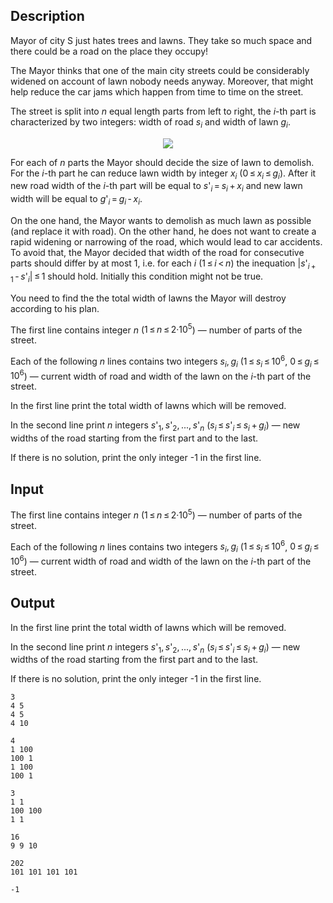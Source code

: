 ## Description

<div><p>Mayor of city S just hates trees and lawns. They take so much space and there could be a road on the place they occupy!</p><p>The Mayor thinks that one of the main city streets could be considerably widened on account of lawn nobody needs anyway. Moreover, that might help reduce the car jams which happen from time to time on the street.</p><p>The street is split into <span class="tex-span"><i>n</i></span> equal length parts from left to right, the <span class="tex-span"><i>i</i></span>-th part is characterized by two integers: width of road <span class="tex-span"><i>s</i><sub class="lower-index"><i>i</i></sub></span> and width of lawn <span class="tex-span"><i>g</i><sub class="lower-index"><i>i</i></sub></span>.</p><center> <img class="tex-graphics" src="file://Ls9AJSDW.png" style="max-width: 100.0%;max-height: 100.0%;"> </center><p>For each of <span class="tex-span"><i>n</i></span> parts the Mayor should decide the size of lawn to demolish. For the <span class="tex-span"><i>i</i></span>-th part he can reduce lawn width by integer <span class="tex-span"><i>x</i><sub class="lower-index"><i>i</i></sub></span> (<span class="tex-span">0 ≤ <i>x</i><sub class="lower-index"><i>i</i></sub> ≤ <i>g</i><sub class="lower-index"><i>i</i></sub></span>). After it new road width of the <span class="tex-span"><i>i</i></span>-th part will be equal to <span class="tex-span"><i>s</i>'<sub class="lower-index"><i>i</i></sub> = <i>s</i><sub class="lower-index"><i>i</i></sub> + <i>x</i><sub class="lower-index"><i>i</i></sub></span> and new lawn width will be equal to <span class="tex-span"><i>g</i>'<sub class="lower-index"><i>i</i></sub> = <i>g</i><sub class="lower-index"><i>i</i></sub> - <i>x</i><sub class="lower-index"><i>i</i></sub></span>.</p><p>On the one hand, the Mayor wants to demolish as much lawn as possible (and replace it with road). On the other hand, he does not want to create a rapid widening or narrowing of the road, which would lead to car accidents. To avoid that, the Mayor decided that width of the road for consecutive parts should differ by at most <span class="tex-span">1</span>, i.e. for each <span class="tex-span"><i>i</i></span> (<span class="tex-span">1 ≤ <i>i</i> &lt; <i>n</i></span>) the inequation <span class="tex-span">|<i>s</i>'<sub class="lower-index"><i>i</i> + 1</sub> - <i>s</i>'<sub class="lower-index"><i>i</i></sub>| ≤ 1</span> should hold. Initially this condition might not be true.</p><p>You need to find the the total width of lawns the Mayor will destroy according to his plan.</p></div><div class="input-specification"><p>The first line contains integer <span class="tex-span"><i>n</i></span> (<span class="tex-span">1 ≤ <i>n</i> ≤ 2·10<sup class="upper-index">5</sup></span>) — number of parts of the street.</p><p>Each of the following <span class="tex-span"><i>n</i></span> lines contains two integers <span class="tex-span"><i>s</i><sub class="lower-index"><i>i</i></sub>, <i>g</i><sub class="lower-index"><i>i</i></sub></span> (<span class="tex-span">1 ≤ <i>s</i><sub class="lower-index"><i>i</i></sub> ≤ 10<sup class="upper-index">6</sup></span>, <span class="tex-span">0 ≤ <i>g</i><sub class="lower-index"><i>i</i></sub> ≤ 10<sup class="upper-index">6</sup></span>) — current width of road and width of the lawn on the <span class="tex-span"><i>i</i></span>-th part of the street.</p></div><div class="output-specification"><p>In the first line print the total width of lawns which will be removed.</p><p>In the second line print <span class="tex-span"><i>n</i></span> integers <span class="tex-span"><i>s</i>'<sub class="lower-index">1</sub>, <i>s</i>'<sub class="lower-index">2</sub>, ..., <i>s</i>'<sub class="lower-index"><i>n</i></sub></span> (<span class="tex-span"><i>s</i><sub class="lower-index"><i>i</i></sub> ≤ <i>s</i>'<sub class="lower-index"><i>i</i></sub> ≤ <i>s</i><sub class="lower-index"><i>i</i></sub> + <i>g</i><sub class="lower-index"><i>i</i></sub></span>) — new widths of the road starting from the first part and to the last.</p><p>If there is no solution, print the only integer <span class="tex-font-style-tt">-1</span> in the first line.</p></div>

## Input

<p>The first line contains integer <span class="tex-span"><i>n</i></span> (<span class="tex-span">1 ≤ <i>n</i> ≤ 2·10<sup class="upper-index">5</sup></span>) — number of parts of the street.</p><p>Each of the following <span class="tex-span"><i>n</i></span> lines contains two integers <span class="tex-span"><i>s</i><sub class="lower-index"><i>i</i></sub>, <i>g</i><sub class="lower-index"><i>i</i></sub></span> (<span class="tex-span">1 ≤ <i>s</i><sub class="lower-index"><i>i</i></sub> ≤ 10<sup class="upper-index">6</sup></span>, <span class="tex-span">0 ≤ <i>g</i><sub class="lower-index"><i>i</i></sub> ≤ 10<sup class="upper-index">6</sup></span>) — current width of road and width of the lawn on the <span class="tex-span"><i>i</i></span>-th part of the street.</p>

## Output

<p>In the first line print the total width of lawns which will be removed.</p><p>In the second line print <span class="tex-span"><i>n</i></span> integers <span class="tex-span"><i>s</i>'<sub class="lower-index">1</sub>, <i>s</i>'<sub class="lower-index">2</sub>, ..., <i>s</i>'<sub class="lower-index"><i>n</i></sub></span> (<span class="tex-span"><i>s</i><sub class="lower-index"><i>i</i></sub> ≤ <i>s</i>'<sub class="lower-index"><i>i</i></sub> ≤ <i>s</i><sub class="lower-index"><i>i</i></sub> + <i>g</i><sub class="lower-index"><i>i</i></sub></span>) — new widths of the road starting from the first part and to the last.</p><p>If there is no solution, print the only integer <span class="tex-font-style-tt">-1</span> in the first line.</p>





```input1
3
4 5
4 5
4 10

```




```input2
4
1 100
100 1
1 100
100 1

```




```input3
3
1 1
100 100
1 1

```




```output1
16
9 9 10 

```




```output2
202
101 101 101 101 

```




```output3
-1

```


